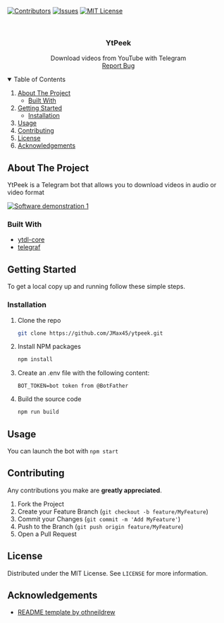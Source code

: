 [![Contributors][contributors-shield]][contributors-url]
[![Issues][issues-shield]][issues-url]
[![MIT License][license-shield]][license-url]

<!-- PROJECT LOGO -->
<br />
<p align="center">
  <h3 align="center">YtPeek</h3>

  <p align="center">
    Download videos from YouTube with Telegram
    <br />
    <a href="https://github.com/JMax45/ytpeek/issues">Report Bug</a>
  </p>
</p>

<!-- TABLE OF CONTENTS -->
<details open="open">
  <summary>Table of Contents</summary>
  <ol>
    <li>
      <a href="#about-the-project">About The Project</a>
      <ul>
        <li><a href="#built-with">Built With</a></li>
      </ul>
    </li>
    <li>
      <a href="#getting-started">Getting Started</a>
      <ul>
        <li><a href="#installation">Installation</a></li>
      </ul>
    </li>
    <li><a href="#distributor-usage">Usage</a></li>
    <li><a href="#contributing">Contributing</a></li>
    <li><a href="#license">License</a></li>
    <li><a href="#acknowledgements">Acknowledgements</a></li>
  </ol>
</details>

<!-- ABOUT THE PROJECT -->

## About The Project

YtPeek is a Telegram bot that allows you to download videos in audio or video format

[![Software demonstration 1][software-demonstration1]](#)

### Built With

- [ytdl-core](https://github.com/fent/node-ytdl-core)
- [telegraf](https://github.com/telegraf/telegraf)

## Getting Started

To get a local copy up and running follow these simple steps.

### Installation

1. Clone the repo
   ```sh
   git clone https://github.com/JMax45/ytpeek.git
   ```
2. Install NPM packages
   ```sh
   npm install
   ```
3. Create an .env file with the following content:
   ```
   BOT_TOKEN=bot token from @BotFather
   ```
4. Build the source code
   ```sh
   npm run build
   ```

<!-- USAGE EXAMPLE -->

## Usage

You can launch the bot with `npm start`

## Contributing

Any contributions you make are **greatly appreciated**.

1. Fork the Project
2. Create your Feature Branch (`git checkout -b feature/MyFeature`)
3. Commit your Changes (`git commit -m 'Add MyFeature'`)
4. Push to the Branch (`git push origin feature/MyFeature`)
5. Open a Pull Request

<!-- LICENSE -->

## License

Distributed under the MIT License. See `LICENSE` for more information.

<!-- ACKNOWLEDGEMENTS -->

## Acknowledgements

- [README template by othneildrew](https://github.com/othneildrew/Best-README-Template)

<!-- MARKDOWN LINKS & IMAGES -->
<!-- https://www.markdownguide.org/basic-syntax/#reference-style-links -->

[contributors-shield]: https://img.shields.io/github/contributors/JMax45/ytpeek?style=for-the-badge
[contributors-url]: https://github.com/JMax45/ytpeek/graphs/contributors
[issues-shield]: https://img.shields.io/github/issues/JMax45/ytpeek?style=for-the-badge
[issues-url]: https://github.com/JMax45/ytpeek/issues
[license-shield]: https://img.shields.io/github/license/JMax45/ytpeek?style=for-the-badge
[license-url]: https://github.com/JMax45/ytpeek/blob/master/LICENSE
[software-demonstration1]: https://i.imgur.com/U6aoSQC.png
